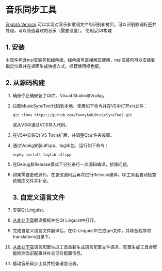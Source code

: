 # 音乐同步工具

[English Version](README_en_US.md)
可以实现对音乐和歌词文件的识别和拷贝，可以识别歌词标签并处理，可以筛选喜欢的音乐（需要设置）。
使用![Qt](https://img.shields.io/badge/-Qt-41CD52?style=flat-square&logo=qt&logoColor=FFFFFF)构建

## 1. 安装

本软件包含msi安装包和绿色版，绿色版可直接解压使用，msi安装包可以安装到指定位置并在桌面生成快捷方式，推荐使用绿色版。

## 2. 从源码构建

1. 确保你正确安装了Qt库、Visual Studio和Vcpkg。
2. 拉取MusicSyncTool代码到本地，使用如下命令并在VS中打开sln文件：
   
   ```
   git clone https://github.com/FunnyAWM/MusicSyncTool.git
   ```
   
   或从VS中通过VCS导入代码。
3. 在VS中安装Qt VS Tools扩展，并调整Qt文件夹设置。
4. 通过Vcpkg安装utfcpp、taglib包，运行如下命令：
   
   ```
   vcpkg install taglib utfcpp
   ```
5. 在Debug和Release模式下分别进行一次源码编译，排除问题。
6. 如果需要更改源码，在更改源码后再次进行Release编译，Qt工具会自动检查依赖库文件并补全。
   
   ## 3. 自定义语言文件
7. 安装Qt Linguist。
8. [从此处下载](https://github.com/FunnyAWM/MusicSyncTool_files/raw/refs/heads/master/template.ts)翻译模板并在Qt Linguist中打开。
9. 完成自定义语言文件翻译后，在Qt Linguist中生成qm文件，并移至程序的translations目录下。
10. [从此处下载](https://github.com/FunnyAWM/MusicSyncTool_files/raw/refs/heads/master/Generator.7z)语言配置生成工具重新生成语言配置文件语言。配置生成工具会智能检测当前配置并补全已有配置信息。
11. 启动音乐同步工具并检查语言设置。
